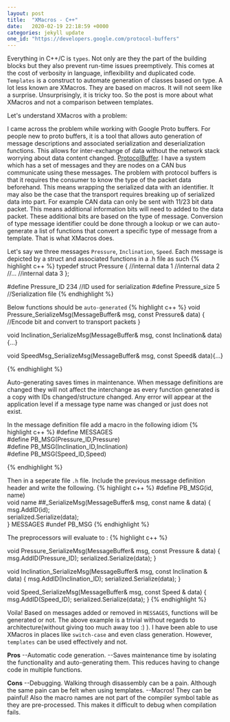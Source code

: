 ```yaml
---
layout: post
title:  "XMacros - C++"
date:   2020-02-19 22:18:59 +0000
categories: jekyll update
one_id: "https://developers.google.com/protocol-buffers"
---
```

Everything in C++/C is `types`. Not only are they the part of the building blocks but they also prevent run-time issues preemptively. This comes at the cost of verbosity in language, inflexibility and duplicated code. `Templates` is a construct to automate generation of classes based on type. A lot less known are XMacros. They are based on macros. It will not seem like a surprise. Unsurprisingly, it is tricky too. So the post is more about what XMacros and not a comparison between templates.

Let's understand XMacros with a problem:

I came across the problem while working with Google Proto buffers. For people new to proto buffers, it is a tool that allows auto generation of message descriptions and associated serialization and deserialization functions. This allows for inter-exchange of data without the network stack worrying about data content changed. [ProtocolBuffer](https://developers.google.com/protocol-buffers). I have a system which has a set of messages and they are nodes on a CAN bus communicate using these messages. The problem with protocol buffers is that it requires the consumer to know the type of the packet data beforehand. This means wrapping the serialized data with an identifier. It may also be the case that the transport requires breaking up of serialized data into part. For example CAN data can only be sent with 11/23 bit data packet. This means additional information bits will need to added to the data packet. These additional bits are based on the type of message. Conversion of type message identifier could be done through a lookup or we can auto-generate a list of functions that convert a specific type of message from a template. That is what XMacros does. 

Let's say we three messages `Pressure`, `Inclination`, `Speed`. Each message is depicted by a struct and associated functions in a .h file as such
{% highlight c++ %}
typedef struct Pressure {
  //internal data 1
  //internal data 2
  //...
  //internal data 3
};


#define Pressure_ID 234 //ID used for serialization
#define Pressure_size 5 //Serialization file
{% endhighlight %}

Below functions should be `auto-generated`
{% highlight c++ %}
void Pressure_SerializeMsg(MessageBuffer& msg, const Pressure& data) {
  //Encode bit and convert to transport packets
}

void Inclination_SerializeMsg(MessageBuffer& msg, const Inclination& data){...}

void SpeedMsg_SerializeMsg(MessageBuffer& msg, const Speed& data){...}

{% endhighlight %}

Auto-generating saves times in maintenance. When message definitions are changed they will not affect the interchange as every function generated is a copy with IDs changed/structure changed. Any error will appear at the application level if a message type name was changed or just does not exist.

In the message definition file add a macro in the following idiom
{% highlight c++ %}
#define MESSAGES\
#define PB_MSG(Pressure_ID,Pressure)\
#define PB_MSG(Inclination_ID,Inclination)\
#define PB_MSG(Speed_ID,Speed)

{% endhighlight %}

Then in a seperate file `.h` file. Include the previous message definition header and write the following.
{% highlight c++ %}
#define PB_MSG(id, name)\
void name ##_SerializeMsg(MessageBuffer& msg, const name & data) {\
msg.AddID(id);\
serialized.Serialize(data);\
}
MESSAGES
#undef PB_MSG
{% endhighlight %}

The preprocessors will evaluate to :
{% highlight c++ %}

void Pressure_SerializeMsg(MessageBuffer& msg, const Pressure & data) {
  msg.AddID(Pressure_ID);
  serialized.Serialize(data);
}

void Inclination_SerializeMsg(MessageBuffer& msg, const Inclination & data) {
  msg.AddID(Inclination_ID);
  serialized.Serialize(data);
}

void Speed_SerializeMsg(MessageBuffer& msg, const Speed & data) {
  msg.AddID(Speed_ID);
  serialized.Serialize(data);
}
{% endhighlight %}

Voila! Based on messages added or removed in `MESSAGES`, functions will be generated or not. The above example is a trivial without regards to architecture(without giving too much away too :) ). I have been able to use XMacros in places like `switch-case` and even class generation. However, `templates` can be used effectively and not.

**Pros**
--Automatic code generation.
--Saves maintenance time by isolating the functionality and auto-generating them. This reduces having to change code in multiple functions.

**Cons**
--Debugging. Walking through disassembly can be a pain. Although the same pain can be felt when using templates.
--Macros! They can be painful! Also the macro names are not part of the compiler symbol table as they are pre-processed. This makes it difficult to debug when compilation fails.

